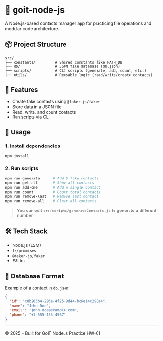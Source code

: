 # 📁 goit-node-js

A Node.js-based contacts manager app for practicing file operations and modular code architecture.

## 📦 Project Structure

```
src/
├── constants/         # Shared constants like PATH_DB
├── db/                # JSON file database (db.json)
├── scripts/           # CLI scripts (generate, add, count, etc.)
├── utils/             # Reusable logic (read/write/create contacts)
```

## 📄 Features

- Create fake contacts using `@faker-js/faker`
- Store data in a JSON file
- Read, write, and count contacts
- Run scripts via CLI

## 🚀 Usage

### 1. Install dependencies

```bash
npm install
```

### 2. Run scripts

```bash
npm run generate      # Add 5 fake contacts
npm run get-all       # Show all contacts
npm run add-one       # Add a single contact
npm run count         # Count total contacts
npm run remove-last   # Remove last contact
npm run remove-all    # Clear all contacts
```

> You can edit `src/scripts/generateContacts.js` to generate a different number.

## 🛠 Tech Stack

- Node.js (ESM)
- `fs/promises`
- `@faker-js/faker`
- ESLint

## 📁 Database Format

Example of a contact in `db.json`:

```json
{
  "id": "c8b203b4-293e-4f25-9d44-bc6e14c298a4",
  "name": "John Doe",
  "email": "john.doe@example.com",
  "phone": "+1-555-123-4567"
}
```

---

© 2025 – Built for GoIT Node.js Practice HW-01
